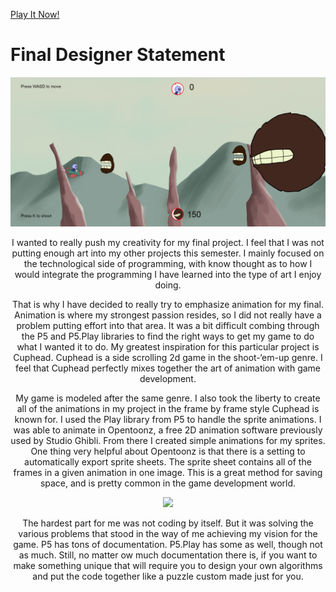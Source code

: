 [Play It Now!](https://oguchiike.github.io/Anyaele_Nnamdi_ART2210/Anyaele_Nnamdi_Art2210_PlaneShooter_Fall2019/game.html)

# Final Designer Statement

<div align=center><img  src=https://github.com/OguchiIKE/Anyaele_Nnamdi_ART2210/raw/master/Anyaele_Nnamdi_Art2210_PlaneShooter_Fall2019/assets/Screenshot.png>

I wanted to really push my creativity for my final project.  I feel that I was not putting enough art into my other projects this semester.  I mainly focused on the technological side of programming, with know thought as to how I would integrate the programming I have learned into the type of art I enjoy doing.  

That is why I have decided to really try to emphasize animation for my final.   Animation is where my strongest passion resides, so I did not really have a problem putting effort into that area.  It was a bit difficult combing through the P5 and P5.Play libraries to find the right ways to get my game to do what I wanted it to do.  My greatest inspiration for this particular project is Cuphead.  Cuphead is a side scrolling 2d game in the shoot-‘em-up genre. I feel that Cuphead perfectly mixes together the art of animation with game development.  

 My game is modeled after the same genre.  I also took the liberty to create all of the animations in my project in the frame by frame style Cuphead is known for.  I used the Play library from P5 to handle the sprite animations.  I was able to animate in Opentoonz, a free 2D animation software previously used by Studio Ghibli.  From there I created simple animations for my sprites.  One thing very helpful about Opentoonz is that there is a setting to automatically export sprite sheets.  The sprite sheet contains all of the frames in a given animation in one image.  This is a great method for saving space, and is pretty common in the game development world.

<div align=center><img  src=https://github.com/OguchiIKE/Anyaele_Nnamdi_ART2210/raw/master/Anyaele_Nnamdi_Art2210_PlaneShooter_Fall2019/assets/cuphead.png>

The hardest part for me was not coding by itself.  But it was solving the various problems that stood in the way of me achieving my vision for the game.  P5 has tons of documentation.  P5.Play has some as well, though not as much.  Still, no matter ow much documentation there is, if you want to make something unique that will require you to design your own algorithms and put the code together like a puzzle custom made just for you.
